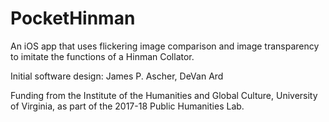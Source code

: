 # PocketHinman

An iOS app that uses flickering image comparison and image transparency to imitate the functions of a Hinman Collator.

Initial software design: James P. Ascher, DeVan Ard

Funding from the Institute of the Humanities and Global Culture,
University of Virginia, as part of the 2017-18 Public Humanities Lab.
